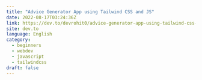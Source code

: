 ```yaml
---
title: "Advice Generator App using Tailwind CSS and JS"
date: 2022-08-17T03:24:36Z
link: https://dev.to/devrohit0/advice-generator-app-using-tailwind-css-and-js-2730?utm_medium=RSS&utm_source=news.12bit.vn
site: dev.to
language: English
category:
  - beginners
  - webdev
  - javascript
  - tailwindcss
draft: false
---
```


